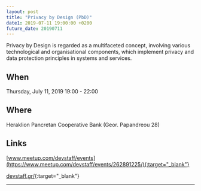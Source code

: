 ```yaml
---
layout: post
title: "Privacy by Design (PbD)"
date1: 2019-07-11 19:00:00 +0200
future_date: 20190711
---
```


Privacy by Design is regarded as a multifaceted concept, involving various technological and organisational components, 
which implement privacy and data protection principles in systems and services. 

## When
Thursday, July 11, 2019 19:00 - 22:00

## Where
Heraklion Pancretan Cooperative Bank (Geor. Papandreou 28)

## Links
[www.meetup.com/devstaff/events](https://www.meetup.com/devstaff/events/262891225/){:target="_blank"}

[devstaff.gr/](https://devstaff.gr/){:target="_blank"}

---
